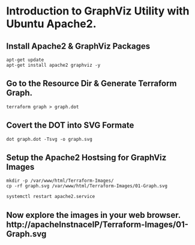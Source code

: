 # Introduction to GraphViz Utility with Ubuntu Apache2. 

## Install Apache2 & GraphViz Packages 
```
apt-get update 
apt-get install apache2 graphviz -y 
```

## Go to the Resource Dir & Generate Terraform Graph.
```
terraform graph > graph.dot
```

## Covert the DOT into SVG Formate
```
dot graph.dot -Tsvg -o graph.svg
```

## Setup the Apache2 Hostsing for GraphViz Images 
```
mkdir -p /var/www/html/Terraform-Images/
cp -rf graph.svg /var/www/html/Terraform-Images/01-Graph.svg

systemctl restart apache2.service 
```

## Now explore the images in your web browser. http://apacheInstnaceIP/Terraform-Images/01-Graph.svg


